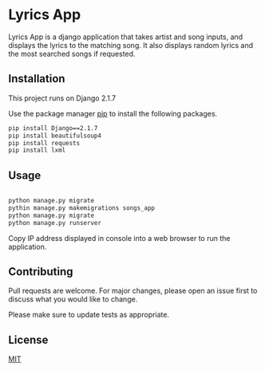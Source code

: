 # Lyrics App

Lyrics App is a django application that takes artist and song inputs, and displays the lyrics to the matching song. It also displays random lyrics and the most searched songs if requested.

## Installation

This project runs on Django 2.1.7

Use the package manager [pip](https://pip.pypa.io/en/stable/) to install the following packages.

```bash
pip install Django==2.1.7
pip install beautifulsoup4
pip install requests
pip install lxml
```

## Usage

```python

python manage.py migrate
pythin manage.py makemigrations songs_app
python manage.py migrate
python manage.py runserver
```

Copy IP address displayed in console into a web browser to run the application.

## Contributing
Pull requests are welcome. For major changes, please open an issue first to discuss what you would like to change.

Please make sure to update tests as appropriate.

## License
[MIT](https://choosealicense.com/licenses/mit/)
